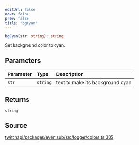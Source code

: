 ```yaml
---
editUrl: false
next: false
prev: false
title: "bgCyan"
---
```


```ts
bgCyan(str: string): string
```

Set background color to cyan.

## Parameters

| Parameter | Type | Description |
| :------ | :------ | :------ |
| `str` | `string` | text to make its background cyan |

## Returns

`string`

## Source

[twitchapi/packages/eventsub/src/logger/colors.ts:305](https://github.com/pablornc/twitchapi//blob/b274026/packages/eventsub/src/logger/colors.ts#L305)
